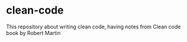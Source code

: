 # clean-code
This repository about writing clean code, having notes from Clean code book by Robert Martin
